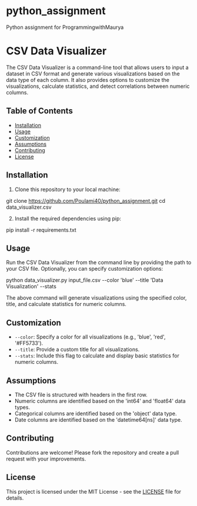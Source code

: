 # python_assignment
Python assignment for ProgrammingwithMaurya

# CSV Data Visualizer

The CSV Data Visualizer is a command-line tool that allows users to input a dataset in CSV format and generate various visualizations based on the data type of each column. It also provides options to customize the visualizations, calculate statistics, and detect correlations between numeric columns.

## Table of Contents

- [Installation](#installation)
- [Usage](#usage)
- [Customization](#customization)
- [Assumptions](#assumptions)
- [Contributing](#contributing)
- [License](#license)

## Installation

1. Clone this repository to your local machine:

  git clone https://github.com/Poulami40/python_assignment.git
  cd data_visualizer.csv

2. Install the required dependencies using pip:

  pip install -r requirements.txt

## Usage

Run the CSV Data Visualizer from the command line by providing the path to your CSV file. Optionally, you can specify customization options:

python data_visualizer.py input_file.csv --color 'blue' --title 'Data Visualization' --stats


The above command will generate visualizations using the specified color, title, and calculate statistics for numeric columns.

## Customization

- `--color`: Specify a color for all visualizations (e.g., 'blue', 'red', '#FF5733').
- `--title`: Provide a custom title for all visualizations.
- `--stats`: Include this flag to calculate and display basic statistics for numeric columns.

## Assumptions

- The CSV file is structured with headers in the first row.
- Numeric columns are identified based on the 'int64' and 'float64' data types.
- Categorical columns are identified based on the 'object' data type.
- Date columns are identified based on the 'datetime64[ns]' data type.

## Contributing

Contributions are welcome! Please fork the repository and create a pull request with your improvements.

## License

This project is licensed under the MIT License - see the [LICENSE](LICENSE) file for details.



